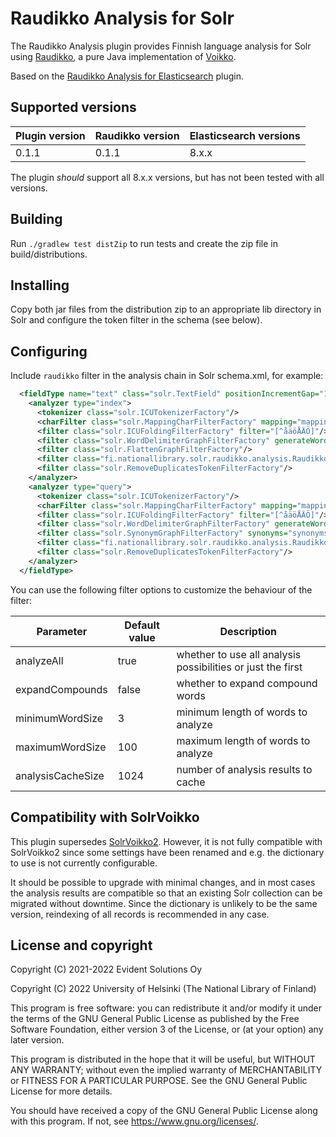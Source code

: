 # Raudikko Analysis for Solr

The Raudikko Analysis plugin provides Finnish language analysis for Solr using [Raudikko](https://github.com/EvidentSolutions/raudikko), a pure Java implementation of [Voikko](https://voikko.puimula.org/).

Based on the [Raudikko Analysis for Elasticsearch](https://github.com/EvidentSolutions/elasticsearch-analysis-raudikko) plugin.

## Supported versions

| Plugin version | Raudikko version | Elasticsearch versions |
| -------------- | ---------------- | ---------------------- |
| 0.1.1          | 0.1.1            | 8.x.x                  |

The plugin *should* support all 8.x.x versions, but has not been tested with all versions.

## Building

Run `./gradlew test distZip` to run tests and create the zip file in build/distributions.

## Installing

Copy both jar files from the distribution zip to an appropriate lib directory in Solr and configure the token filter in the schema (see below).

## Configuring

Include `raudikko` filter in the analysis chain in Solr schema.xml, for example:

```xml
  <fieldType name="text" class="solr.TextField" positionIncrementGap="100" uninvertible="false">
    <analyzer type="index">
      <tokenizer class="solr.ICUTokenizerFactory"/>
      <charFilter class="solr.MappingCharFilterFactory" mapping="mapping-special_fi.txt"/>
      <filter class="solr.ICUFoldingFilterFactory" filter="[^åäöÅÄÖ]"/>
      <filter class="solr.WordDelimiterGraphFilterFactory" generateWordParts="1" generateNumberParts="1" catenateWords="1" catenateNumbers="1" catenateAll="0" splitOnCaseChange="0" protected="delim_protected.txt"/>
      <filter class="solr.FlattenGraphFilterFactory"/>
      <filter class="fi.nationallibrary.solr.raudikko.analysis.RaudikkoTokenFilterFactory" analyzeAll="true" expandCompounds="true" analysisCacheSize="10000" />
      <filter class="solr.RemoveDuplicatesTokenFilterFactory"/>
    </analyzer>
    <analyzer type="query">
      <tokenizer class="solr.ICUTokenizerFactory"/>
      <charFilter class="solr.MappingCharFilterFactory" mapping="mapping-special_fi.txt"/>
      <filter class="solr.ICUFoldingFilterFactory" filter="[^åäöÅÄÖ]"/>
      <filter class="solr.WordDelimiterGraphFilterFactory" generateWordParts="1" generateNumberParts="1" catenateWords="0" catenateNumbers="0" catenateAll="0" splitOnCaseChange="0" protected="delim_protected.txt"/>
      <filter class="solr.SynonymGraphFilterFactory" synonyms="synonyms.txt" ignoreCase="true" expand="true"/>
      <filter class="fi.nationallibrary.solr.raudikko.analysis.RaudikkoTokenFilterFactory" analyzeAll="true" expandCompounds="true"/>
      <filter class="solr.RemoveDuplicatesTokenFilterFactory"/>
    </analyzer>
  </fieldType>
```

You can use the following filter options to customize the behaviour of the filter:

| Parameter         | Default value    | Description                                                 |
|-------------------|------------------|-------------------------------------------------------------|
| analyzeAll        | true             | whether to use all analysis possibilities or just the first |
| expandCompounds   | false            | whether to expand compound words                            |
| minimumWordSize   | 3                | minimum length of words to analyze                          |
| maximumWordSize   | 100              | maximum length of words to analyze                          |
| analysisCacheSize | 1024             | number of analysis results to cache                         |

## Compatibility with SolrVoikko

This plugin supersedes [SolrVoikko2](https://github.com/NatLibFi/SolrPlugins/tree/master/Voikko). However, it is not fully compatible with SolrVoikko2 since some settings have been renamed and e.g. the dictionary to use is not currently configurable.

It should be possible to upgrade with minimal changes, and in most cases the analysis results are compatible so that an existing Solr collection can be migrated without downtime. Since the dictionary is unlikely to be the same version, reindexing of all records is recommended in any case.

## License and copyright

Copyright (C) 2021-2022  Evident Solutions Oy

Copyright (C) 2022  University of Helsinki (The National Library of Finland)

This program is free software: you can redistribute it and/or modify
it under the terms of the GNU General Public License as published by
the Free Software Foundation, either version 3 of the License, or
(at your option) any later version.

This program is distributed in the hope that it will be useful,
but WITHOUT ANY WARRANTY; without even the implied warranty of
MERCHANTABILITY or FITNESS FOR A PARTICULAR PURPOSE.  See the
GNU General Public License for more details.

You should have received a copy of the GNU General Public License
along with this program.  If not, see <https://www.gnu.org/licenses/>.
